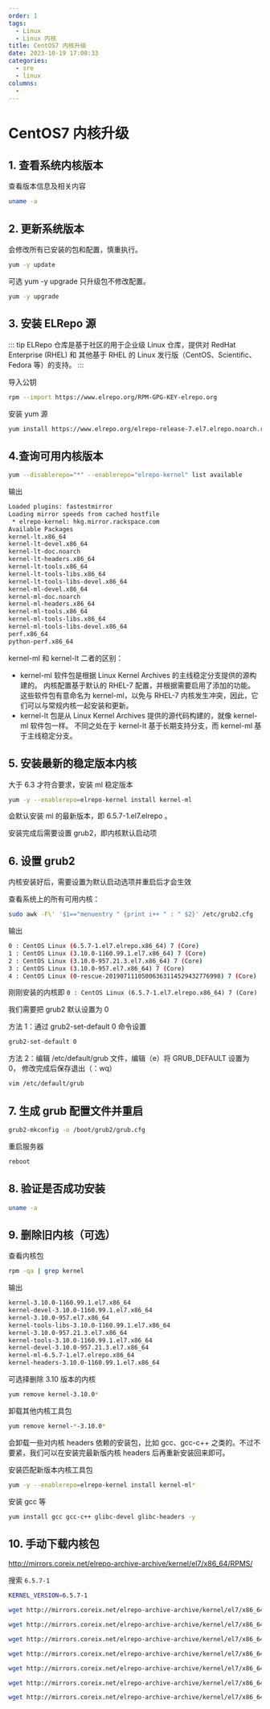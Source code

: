 ```yaml
---
order: 1
tags:
  - Linux
  - Linux 内核
title: CentOS7 内核升级
date: 2023-10-19 17:08:33
categories:
  - sre
  - linux
columns:
  -
---
```


# CentOS7 内核升级

## 1. 查看系统内核版本

查看版本信息及相关内容

```bash
uname -a
```

## 2. 更新系统版本

会修改所有已安装的包和配置，慎重执行。

```bash
yum -y update
```

可选 yum -y upgrade 只升级包不修改配置。

```bash
yum -y upgrade
```

## 3. 安装 ELRepo 源

::: tip
ELRepo 仓库是基于社区的用于企业级 Linux 仓库，提供对 RedHat Enterprise (RHEL) 和 其他基于 RHEL 的 Linux 发行版（CentOS、Scientific、Fedora 等）的支持。
:::

导入公钥

```bash
rpm --import https://www.elrepo.org/RPM-GPG-KEY-elrepo.org
```

安装 yum 源

```bash
yum install https://www.elrepo.org/elrepo-release-7.el7.elrepo.noarch.rpm -y
```

## 4.查询可用内核版本

```bash
yum --disablerepo="*" --enablerepo="elrepo-kernel" list available
```

输出

```bash
Loaded plugins: fastestmirror
Loading mirror speeds from cached hostfile
 * elrepo-kernel: hkg.mirror.rackspace.com
Available Packages
kernel-lt.x86_64                                                                   5.4.258-1.el7.elrepo                                                  elrepo-kernel
kernel-lt-devel.x86_64                                                             5.4.258-1.el7.elrepo                                                  elrepo-kernel
kernel-lt-doc.noarch                                                               5.4.258-1.el7.elrepo                                                  elrepo-kernel
kernel-lt-headers.x86_64                                                           5.4.258-1.el7.elrepo                                                  elrepo-kernel
kernel-lt-tools.x86_64                                                             5.4.258-1.el7.elrepo                                                  elrepo-kernel
kernel-lt-tools-libs.x86_64                                                        5.4.258-1.el7.elrepo                                                  elrepo-kernel
kernel-lt-tools-libs-devel.x86_64                                                  5.4.258-1.el7.elrepo                                                  elrepo-kernel
kernel-ml-devel.x86_64                                                             6.5.7-1.el7.elrepo                                                    elrepo-kernel
kernel-ml-doc.noarch                                                               6.5.7-1.el7.elrepo                                                    elrepo-kernel
kernel-ml-headers.x86_64                                                           6.5.7-1.el7.elrepo                                                    elrepo-kernel
kernel-ml-tools.x86_64                                                             6.5.7-1.el7.elrepo                                                    elrepo-kernel
kernel-ml-tools-libs.x86_64                                                        6.5.7-1.el7.elrepo                                                    elrepo-kernel
kernel-ml-tools-libs-devel.x86_64                                                  6.5.7-1.el7.elrepo                                                    elrepo-kernel
perf.x86_64                                                                        5.4.258-1.el7.elrepo                                                  elrepo-kernel
python-perf.x86_64                                                                 5.4.258-1.el7.elrepo                                                  elrepo-kernel
```

kernel-ml 和 kernel-lt 二者的区别：

- kernel-ml 软件包是根据 Linux Kernel Archives 的主线稳定分支提供的源构建的。 内核配置基于默认的 RHEL-7 配置，并根据需要启用了添加的功能。 这些软件包有意命名为 kernel-ml，以免与 RHEL-7 内核发生冲突，因此，它们可以与常规内核一起安装和更新。
- kernel-lt 包是从 Linux Kernel Archives 提供的源代码构建的，就像 kernel-ml 软件包一样。 不同之处在于 kernel-lt 基于长期支持分支，而 kernel-ml 基于主线稳定分支。

## 5. 安装最新的稳定版本内核

大于 6.3 才符合要求，安装 ml 稳定版本

```bash
yum -y --enablerepo=elrepo-kernel install kernel-ml
```

会默认安装 ml 的最新版本，即 6.5.7-1.el7.elrepo 。

安装完成后需要设置 grub2，即内核默认启动项

## 6. 设置 grub2

内核安装好后，需要设置为默认启动选项并重启后才会生效

查看系统上的所有可用内核：

```bash
sudo awk -F\' '$1=="menuentry " {print i++ " : " $2}' /etc/grub2.cfg
```

输出

```bash
0 : CentOS Linux (6.5.7-1.el7.elrepo.x86_64) 7 (Core)
1 : CentOS Linux (3.10.0-1160.99.1.el7.x86_64) 7 (Core)
2 : CentOS Linux (3.10.0-957.21.3.el7.x86_64) 7 (Core)
3 : CentOS Linux (3.10.0-957.el7.x86_64) 7 (Core)
4 : CentOS Linux (0-rescue-20190711105006363114529432776998) 7 (Core)
```

刚刚安装的内核即 `0 : CentOS Linux (6.5.7-1.el7.elrepo.x86_64) 7 (Core)`

我们需要把 grub2 默认设置为 0

方法 1：通过 grub2-set-default 0 命令设置

```bash
grub2-set-default 0
```

方法 2：编辑 /etc/default/grub 文件，编辑（e）将 GRUB_DEFAULT 设置为 0，
修改完成后保存退出（：wq）

```bash
vim /etc/default/grub
```

## 7. 生成 grub 配置文件并重启

```bash
grub2-mkconfig -o /boot/grub2/grub.cfg
```

重启服务器

```bash
reboot
```

## 8. 验证是否成功安装

```bash
uname -a
```

## 9. 删除旧内核（可选）

查看内核包

```bash
rpm -qa | grep kernel
```

输出

```bash
kernel-3.10.0-1160.99.1.el7.x86_64
kernel-devel-3.10.0-1160.99.1.el7.x86_64
kernel-3.10.0-957.el7.x86_64
kernel-tools-libs-3.10.0-1160.99.1.el7.x86_64
kernel-3.10.0-957.21.3.el7.x86_64
kernel-tools-3.10.0-1160.99.1.el7.x86_64
kernel-devel-3.10.0-957.21.3.el7.x86_64
kernel-ml-6.5.7-1.el7.elrepo.x86_64
kernel-headers-3.10.0-1160.99.1.el7.x86_64
```

可选择删除 3.10 版本的内核

```bash
yum remove kernel-3.10.0*
```

卸载其他内核工具包

```bash
yum remove kernel-*-3.10.0*
```

会卸载一些对内核 headers 依赖的安装包，比如 gcc、gcc-c++ 之类的。不过不要紧，我们可以在安装完最新版内核 headers 后再重新安装回来即可。

安装匹配新版本内核工具包

```bash
yum -y --enablerepo=elrepo-kernel install kernel-ml*
```

安装 gcc 等

```bash
yum install gcc gcc-c++ glibc-devel glibc-headers -y
```

## 10. 手动下载内核包

http://mirrors.coreix.net/elrepo-archive-archive/kernel/el7/x86_64/RPMS/

搜索 `6.5.7-1`

```bash
KERNEL_VERSION=6.5.7-1

wget http://mirrors.coreix.net/elrepo-archive-archive/kernel/el7/x86_64/RPMS/kernel-ml-${KERNEL_VERSION}.el7.elrepo.x86_64.rpm

wget http://mirrors.coreix.net/elrepo-archive-archive/kernel/el7/x86_64/RPMS/kernel-ml-devel-${KERNEL_VERSION}.el7.elrepo.x86_64.rpm

wget http://mirrors.coreix.net/elrepo-archive-archive/kernel/el7/x86_64/RPMS/kernel-ml-doc-${KERNEL_VERSION}.el7.elrepo.noarch.rpm

wget http://mirrors.coreix.net/elrepo-archive-archive/kernel/el7/x86_64/RPMS/kernel-ml-headers-${KERNEL_VERSION}.el7.elrepo.x86_64.rpm

wget http://mirrors.coreix.net/elrepo-archive-archive/kernel/el7/x86_64/RPMS/kernel-ml-tools-${KERNEL_VERSION}.el7.elrepo.x86_64.rpm

wget http://mirrors.coreix.net/elrepo-archive-archive/kernel/el7/x86_64/RPMS/kernel-ml-tools-libs-${KERNEL_VERSION}.el7.elrepo.x86_64.rpm

wget http://mirrors.coreix.net/elrepo-archive-archive/kernel/el7/x86_64/RPMS/kernel-ml-tools-libs-devel-${KERNEL_VERSION}.el7.elrepo.x86_64.rpm
```

